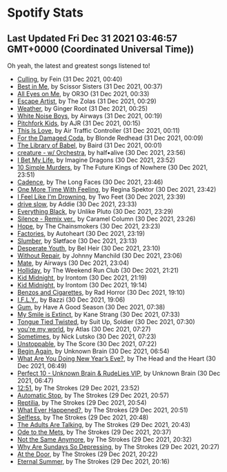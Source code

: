 
# Spotify Stats
## Last Updated Fri Dec 31 2021 03:46:57 GMT+0000 (Coordinated Universal Time))

Oh yeah, the latest and greatest songs listened to!

- [Culling](https://www.last.fm/music/Fein/_/Culling), by Fein (31 Dec 2021, 00:40)
- [Best in Me](https://www.last.fm/music/Scissor+Sisters/_/Best+in+Me), by Scissor Sisters (31 Dec 2021, 00:37)
- [All Eyes on Me](https://www.last.fm/music/OR3O/_/All+Eyes+on+Me), by OR3O (31 Dec 2021, 00:33)
- [Escape Artist](https://www.last.fm/music/The+Zolas/_/Escape+Artist), by The Zolas (31 Dec 2021, 00:29)
- [Weather](https://www.last.fm/music/Ginger+Root/_/Weather), by Ginger Root (31 Dec 2021, 00:25)
- [White Noise Boys](https://www.last.fm/music/Airways/_/White+Noise+Boys), by Airways (31 Dec 2021, 00:19)
- [Pitchfork Kids](https://www.last.fm/music/AJR/_/Pitchfork+Kids), by AJR (31 Dec 2021, 00:15)
- [This Is Love](https://www.last.fm/music/Air+Traffic+Controller/_/This+Is+Love), by Air Traffic Controller (31 Dec 2021, 00:11)
- [For the Damaged Coda](https://www.last.fm/music/Blonde+Redhead/_/For+the+Damaged+Coda), by Blonde Redhead (31 Dec 2021, 00:09)
- [The Library of Babel](https://www.last.fm/music/Baird/_/The+Library+of+Babel), by Baird (31 Dec 2021, 00:01)
- [creature - w/ Orchestra](https://www.last.fm/music/half%E2%80%A2alive/_/creature+-+w%2F+Orchestra), by half•alive (30 Dec 2021, 23:56)
- [I Bet My Life](https://www.last.fm/music/Imagine+Dragons/_/I+Bet+My+Life), by Imagine Dragons (30 Dec 2021, 23:52)
- [10 Simple Murders](https://www.last.fm/music/The+Future+Kings+of+Nowhere/_/10+Simple+Murders), by The Future Kings of Nowhere (30 Dec 2021, 23:51)
- [Cadence](https://www.last.fm/music/The+Long+Faces/_/Cadence), by The Long Faces (30 Dec 2021, 23:46)
- [One More Time With Feeling](https://www.last.fm/music/Regina+Spektor/_/One+More+Time+With+Feeling), by Regina Spektor (30 Dec 2021, 23:42)
- [I Feel Like I'm Drowning](https://www.last.fm/music/Two+Feet/_/I+Feel+Like+I%27m+Drowning), by Two Feet (30 Dec 2021, 23:39)
- [drive slow](https://www.last.fm/music/Addie/_/drive+slow), by Addie (30 Dec 2021, 23:33)
- [Everything Black](https://www.last.fm/music/Unlike+Pluto/_/Everything+Black), by Unlike Pluto (30 Dec 2021, 23:29)
- [Silence - Remix ver.](https://www.last.fm/music/Caramel+Column/_/Silence+-+Remix+ver.), by Caramel Column (30 Dec 2021, 23:26)
- [Hope](https://www.last.fm/music/The+Chainsmokers/_/Hope), by The Chainsmokers (30 Dec 2021, 23:23)
- [Factories](https://www.last.fm/music/Autoheart/_/Factories), by Autoheart (30 Dec 2021, 23:19)
- [Slumber](https://www.last.fm/music/Sl%C3%B8tface/_/Slumber), by Sløtface (30 Dec 2021, 23:13)
- [Desperate Youth](https://www.last.fm/music/Bel+Heir/_/Desperate+Youth), by Bel Heir (30 Dec 2021, 23:10)
- [Without Repair](https://www.last.fm/music/Johnny+Manchild/_/Without+Repair), by Johnny Manchild (30 Dec 2021, 23:06)
- [Mate](https://www.last.fm/music/Airways/_/Mate), by Airways (30 Dec 2021, 23:04)
- [Holliday](https://www.last.fm/music/The+Weekend+Run+Club/_/Holliday), by The Weekend Run Club (30 Dec 2021, 21:21)
- [Kid Midnight](https://www.last.fm/music/Irontom/_/Kid+Midnight), by Irontom (30 Dec 2021, 21:19)
- [Kid Midnight](https://www.last.fm/music/Irontom/_/Kid+Midnight), by Irontom (30 Dec 2021, 19:14)
- [Benzos and Cigarettes](https://www.last.fm/music/Rad+Horror/_/Benzos+and+Cigarettes), by Rad Horror (30 Dec 2021, 19:10)
- [I.F.L.Y.](https://www.last.fm/music/Bazzi/_/I.F.L.Y.), by Bazzi (30 Dec 2021, 19:06)
- [Gum](https://www.last.fm/music/Have+A+Good+Season/_/Gum), by Have A Good Season (30 Dec 2021, 07:38)
- [My Smile is Extinct](https://www.last.fm/music/Kane+Strang/_/My+Smile+is+Extinct), by Kane Strang (30 Dec 2021, 07:33)
- [Tongue Tied Twisted](https://www.last.fm/music/Suit+Up,+Soldier/_/Tongue+Tied+Twisted), by Suit Up, Soldier (30 Dec 2021, 07:30)
- [you're my world](https://www.last.fm/music/Atlas/_/you%27re+my+world), by Atlas (30 Dec 2021, 07:27)
- [Sometimes](https://www.last.fm/music/Nick+Lutsko/_/Sometimes), by Nick Lutsko (30 Dec 2021, 07:23)
- [Unstoppable](https://www.last.fm/music/The+Score/_/Unstoppable), by The Score (30 Dec 2021, 07:22)
- [Begin Again](https://www.last.fm/music/Unknown+Brain/_/Begin+Again), by Unknown Brain (30 Dec 2021, 06:54)
- [What Are You Doing New Year’s Eve?](https://www.last.fm/music/The+Head+and+the+Heart/_/What+Are+You+Doing+New+Year%E2%80%99s+Eve%3F), by The Head and the Heart (30 Dec 2021, 06:49)
- [Perfect 10 - Unknown Brain & RudeLies VIP](https://www.last.fm/music/Unknown+Brain/_/Perfect+10+-+Unknown+Brain+&+RudeLies+VIP), by Unknown Brain (30 Dec 2021, 06:47)
- [12:51](https://www.last.fm/music/The+Strokes/_/12:51), by The Strokes (29 Dec 2021, 23:52)
- [Automatic Stop](https://www.last.fm/music/The+Strokes/_/Automatic+Stop), by The Strokes (29 Dec 2021, 20:57)
- [Reptilia](https://www.last.fm/music/The+Strokes/_/Reptilia), by The Strokes (29 Dec 2021, 20:54)
- [What Ever Happened?](https://www.last.fm/music/The+Strokes/_/What+Ever+Happened%3F), by The Strokes (29 Dec 2021, 20:51)
- [Selfless](https://www.last.fm/music/The+Strokes/_/Selfless), by The Strokes (29 Dec 2021, 20:48)
- [The Adults Are Talking](https://www.last.fm/music/The+Strokes/_/The+Adults+Are+Talking), by The Strokes (29 Dec 2021, 20:43)
- [Ode to the Mets](https://www.last.fm/music/The+Strokes/_/Ode+to+the+Mets), by The Strokes (29 Dec 2021, 20:37)
- [Not the Same Anymore](https://www.last.fm/music/The+Strokes/_/Not+the+Same+Anymore), by The Strokes (29 Dec 2021, 20:32)
- [Why Are Sundays So Depressing](https://www.last.fm/music/The+Strokes/_/Why+Are+Sundays+So+Depressing), by The Strokes (29 Dec 2021, 20:27)
- [At the Door](https://www.last.fm/music/The+Strokes/_/At+the+Door), by The Strokes (29 Dec 2021, 20:22)
- [Eternal Summer](https://www.last.fm/music/The+Strokes/_/Eternal+Summer), by The Strokes (29 Dec 2021, 20:16)
